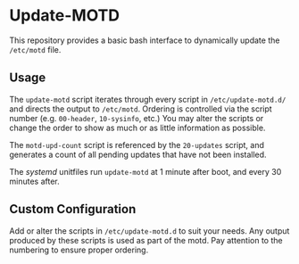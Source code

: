 Update-MOTD
===========

This repository provides a basic bash interface to dynamically update the
`/etc/motd` file.

## Usage

The `update-motd` script iterates through every script in `/etc/update-motd.d/`
and directs the output to `/etc/motd`. Ordering is controlled via the script
number (e.g. `00-header`, `10-sysinfo`, etc.) You may alter the scripts or change
the order to show as much or as little information as possible. 

The `motd-upd-count` script is referenced by the `20-updates` script, and
generates a count of all pending updates that have not been installed. 

The _systemd_ unitfiles run `update-motd` at 1 minute after boot, and every
30 minutes after. 

## Custom Configuration

Add or alter the scripts in `/etc/update-motd.d` to suit your needs. Any output
produced by these scripts is used as part of the motd. Pay attention to
the numbering to ensure proper ordering.


